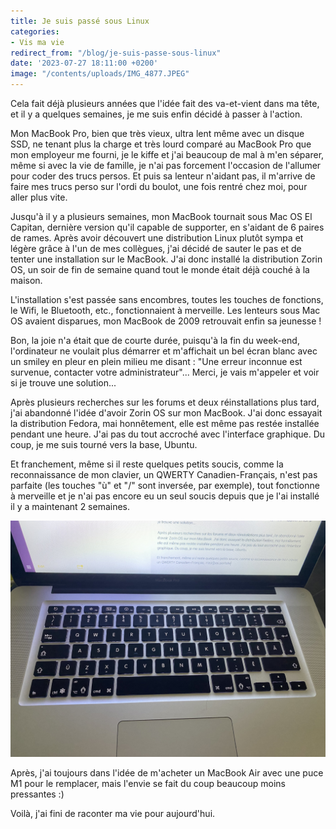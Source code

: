 ```yaml
---
title: Je suis passé sous Linux
categories:
- Vis ma vie
redirect_from: "/blog/je-suis-passe-sous-linux"
date: '2023-07-27 18:11:00 +0200'
image: "/contents/uploads/IMG_4877.JPEG"
---
```


Cela fait déjà plusieurs années que l'idée fait des va-et-vient dans ma tête, et il y a quelques semaines, je me suis enfin décidé à passer à l'action.

<!--more-->

Mon MacBook Pro, bien que très vieux, ultra lent même avec un disque SSD, ne tenant plus la charge et très lourd comparé au MacBook Pro que mon employeur me fourni, je le kiffe et j'ai beaucoup de mal à m'en séparer, même si avec la vie de famille, je n'ai pas forcement l'occasion de l'allumer pour coder des trucs persos. Et puis sa lenteur n'aidant pas, il m'arrive de faire mes trucs perso sur l'ordi du boulot, une fois rentré chez moi, pour aller plus vite. 

Jusqu'à il y a plusieurs semaines, mon MacBook tournait sous Mac OS El Capitan, dernière version qu'il capable de supporter, en s'aidant de 6 paires de rames. Après avoir découvert une distribution Linux plutôt sympa et légère grâce à l'un de mes collègues, j'ai décidé de sauter le pas et de tenter une installation sur le MacBook. J'ai donc installé la distribution Zorin OS, un soir de fin de semaine quand tout le monde était déjà couché à la maison.

L'installation s'est passée sans encombres, toutes les touches de fonctions, le Wifi, le Bluetooth, etc., fonctionnaient à merveille. Les lenteurs sous Mac OS avaient disparues, mon MacBook de 2009 retrouvait enfin sa jeunesse  !

Bon, la joie n'a était que de courte durée, puisqu'à la fin du week-end, l'ordinateur ne voulait plus démarrer et m'affichait un bel écran blanc avec un smiley en pleur en plein milieu me disant : "Une erreur inconnue est survenue, contacter votre administrateur"... Merci, je vais m'appeler et voir si je trouve une solution...

Après plusieurs recherches sur les forums et deux réinstallations plus tard, j'ai abandonné l'idée d'avoir Zorin OS sur mon MacBook. J'ai donc essayait la distribution Fedora, mai honnêtement, elle est même pas restée installée pendant une heure. J'ai pas du tout accroché avec l'interface graphique. Du coup, je me suis tourné vers la base, Ubuntu.

Et franchement, même si il reste quelques petits soucis, comme la reconnaissance de mon clavier, un QWERTY Canadien-Français, n'est pas parfaite (les touches "ù" et "/" sont inversée, par exemple), tout fonctionne à merveille et je n'ai pas encore eu un seul soucis depuis que je l'ai installé il y a maintenant 2 semaines.

![](/contents/uploads/IMG_4875.JPEG)

Après, j'ai toujours dans l'idée de m'acheter un MacBook Air avec une puce M1 pour le remplacer, mais l'envie se fait du coup beaucoup moins pressantes :)

Voilà, j'ai fini de raconter ma vie pour aujourd'hui.
